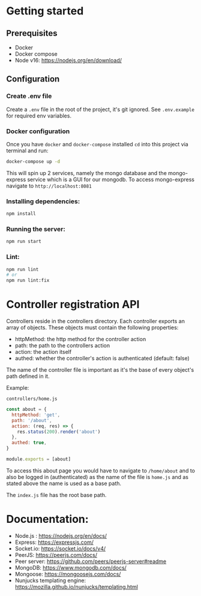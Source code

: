 # Getting started

## Prerequisites

- Docker
- Docker compose
- Node v16: https://nodejs.org/en/download/

## Configuration

### Create .env file

Create a `.env` file in the root of the project, it's git ignored. See `.env.example` for required env variables.

### Docker configuration

Once you have `docker` and `docker-compose` installed `cd` into this project via terminal and run:

```bash
docker-compose up -d
```

This will spin up 2 services, namely the mongo database and the mongo-express service which is a GUI for our mongodb. To access mongo-express navigate to `http://localhost:8081`

### Installing dependencies:

```bash
npm install
```

### Running the server:

```bash
npm run start
```

### Lint:

```bash
npm run lint
# or
npm run lint:fix
```

# Controller registration API

Controllers reside in the controllers directory. Each controller exports an array of objects. These objects must contain the following properties:

- httpMethod: the http method for the controller action
- path: the path to the controllers action
- action: the action itself
- authed: whether the controller's action is authenticated (default: false)

The name of the controller file is important as it's the base of every object's path defined in it.

Example:

`controllers/home.js`

```javascript
const about = {
  httpMethod: 'get',
  path: '/about',
  action: (req, res) => {
    res.status(200).render('about')
  },
  authed: true,
}

module.exports = [about]
```

To access this about page you would have to navigate to `/home/about` and to also be logged in (authenticated) as the name of the file is `home.js` and as stated above the name is used as a base path.

The `index.js` file has the root base path.

# Documentation:

- Node.js : https://nodejs.org/en/docs/
- Express: https://expressjs.com/
- Socket.io: https://socket.io/docs/v4/
- PeerJS: https://peerjs.com/docs/
- Peer server: https://github.com/peers/peerjs-server#readme
- MongoDB: https://www.mongodb.com/docs/
- Mongoose: https://mongoosejs.com/docs/
- Nunjucks templating engine: https://mozilla.github.io/nunjucks/templating.html
